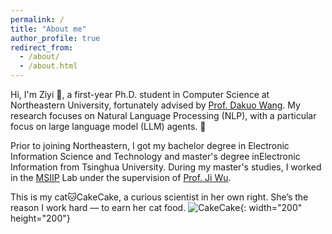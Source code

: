 ```yaml
---
permalink: /
title: "About me"
author_profile: true
redirect_from: 
  - /about/
  - /about.html
---
```


Hi, I'm Ziyi 👋, a first-year Ph.D. student in Computer Science at Northeastern University, fortunately advised by [Prof. Dakuo Wang](https://www.dakuowang.com/). My research focuses on Natural Language Processing (NLP), with a particular focus on large language model (LLM) agents. 🤖

Prior to joining Northeastern, I got my bachelor degree in Electronic Information Science and Technology and master's degree inElectronic Information from Tsinghua University. During my master's studies, I worked in the [MSIIP](http://msiip.tsinghua.edu.cn/en/) Lab under the supervision of [Prof. Ji Wu](http://web.ee.tsinghua.edu.cn/wuji/en/index.htm).

This is my cat🐱CakeCake, a curious scientist in her own right. She’s the reason I work hard — to earn her cat food.
![CakeCake](/images/CakeCake.png){: width="200" height="200"}
